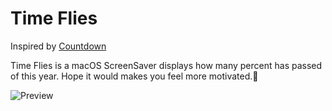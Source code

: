 # Time Flies

Inspired by [Countdown](https://github.com/soffes/Countdown)

Time Flies is a macOS ScreenSaver displays how many percent has passed of this year. Hope it would makes you feel more motivated.🌚

![Preview](https://github.com/vergilchoi/TimeFlies/raw/master/preview.jpg)